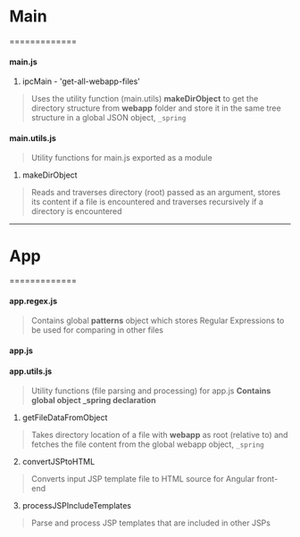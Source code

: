# Main
=============

#### main.js
1. ipcMain - 'get-all-webapp-files'
> Uses the utility function (main.utils) **makeDirObject** to get the directory
> structure from **webapp** folder and store it in the same tree structure in a
> global JSON object, ```_spring```

#### main.utils.js
> Utility functions for main.js exported as a module

1. makeDirObject
> Reads and traverses directory (root) passed as an argument, stores its content
> if a file is encountered and traverses recursively if a directory is
> encountered

***

# App
=============

#### app.regex.js
> Contains global **patterns** object which stores Regular Expressions to be
> used for comparing in other files

#### app.js

#### app.utils.js
> Utility functions (file parsing and processing) for app.js
> **Contains global object _spring declaration**

1. getFileDataFromObject
> Takes directory location of a file with **webapp** as root (relative to) and
> fetches the file content from the global webapp object, ```_spring```

2. convertJSPtoHTML
> Converts input JSP template file to HTML source for Angular front-end

3. processJSPIncludeTemplates
> Parse and process JSP templates that are included in other JSPs
